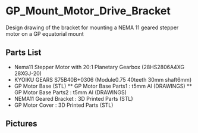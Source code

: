 # GP_Mount_Motor_Drive_Bracket
Design drawing of the bracket for mounting a NEMA 11 geared stepper motor on a GP equatorial mount

## Parts List
* Nema11 Stepper Motor with 20:1 Planetary Gearbox (28HS2806A4XG 28XGJ-20)
* KYOIKU GEARS S75B40B+0306 (Module0.75 40teeth 30mm shaft6mm)
* GP Motor Base (STL)
** GP Motor Base Parts1 : t5mm Al (DRAWINGS)
** GP Motor Base Parts2 : t5mm Al (DRAWINGS)
* NEMA11 Geared Bracket : 3D Printed Parts (STL)
* GP Motor Cover : 3D Printed Parts (STL)

## Pictures
